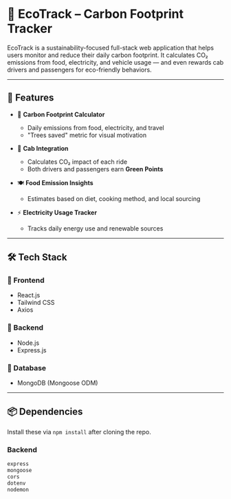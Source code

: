 # 🌱 EcoTrack – Carbon Footprint Tracker

EcoTrack is a sustainability-focused full-stack web application that helps users monitor and reduce their daily carbon footprint. It calculates CO₂ emissions from food, electricity, and vehicle usage — and even rewards cab drivers and passengers for eco-friendly behaviors.

---

## 🚀 Features

- 🔋 **Carbon Footprint Calculator**
  - Daily emissions from food, electricity, and travel
  - "Trees saved" metric for visual motivation

- 🚗 **Cab Integration**
  - Calculates CO₂ impact of each ride
  - Both drivers and passengers earn **Green Points**

- 🍽️ **Food Emission Insights**
  - Estimates based on diet, cooking method, and local sourcing

- ⚡ **Electricity Usage Tracker**
  - Tracks daily energy use and renewable sources

---

## 🛠️ Tech Stack

### 🔹 Frontend
- React.js
- Tailwind CSS
- Axios

### 🔹 Backend
- Node.js
- Express.js

### 🔹 Database
- MongoDB (Mongoose ODM)

---

## 📦 Dependencies

Install these via `npm install` after cloning the repo.

### Backend
```bash
express
mongoose
cors
dotenv
nodemon
